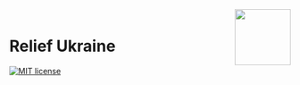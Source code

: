 <div style="margin-bottom: 1%; padding-bottom: 2%;">
	<img align="right" width="100px" src="/img/logo-reliefukraine.png">
</div>			

Relief Ukraine
===============================================================================================================================
[![MIT license](https://img.shields.io/badge/license-MIT-brightgreen.svg)](http://opensource.org/licenses/MIT)